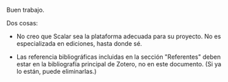 Buen trabajo.

Dos cosas:

- No creo que Scalar sea la plataforma adecuada para su proyecto. No es especializada en ediciones, hasta donde sé.

- Las referencia bibliográficas incluidas en la sección "Referentes" deben estar en la bibliografía principal de Zotero, no en este documento. (Si ya lo están, puede eliminarlas.)
